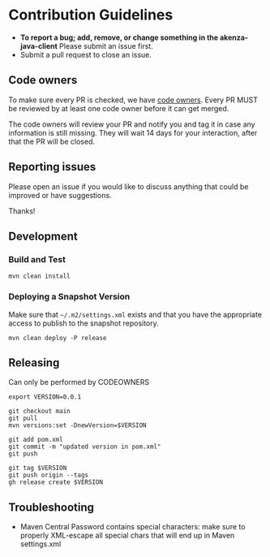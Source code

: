 # Contribution Guidelines

- **To report a bug; add, remove, or change something in the akenza-java-client** Please submit an issue first.
- Submit a pull request to close an issue.

## Code owners

To make sure every PR is checked, we have [code owners](.github/CODEOWNERS). Every PR MUST be reviewed by at least one
code owner before it can get merged.

The code owners will review your PR and notify you and tag it in case any information is still missing. They will wait
14 days for your interaction, after that the PR will be closed.

## Reporting issues

Please open an issue if you would like to discuss anything that could be improved or have suggestions.

Thanks!

## Development

### Build and Test

```
mvn clean install
```

### Deploying a Snapshot Version

Make sure that `~/.m2/settings.xml` exists and that you have the appropriate access to publish to the snapshot
repository.

```
mvn clean deploy -P release
```

## Releasing

Can only be performed by CODEOWNERS

```
export VERSION=0.0.1

git checkout main
git pull
mvn versions:set -DnewVersion=$VERSION

git add pom.xml
git commit -m "updated version in pom.xml"
git push

git tag $VERSION
git push origin --tags
gh release create $VERSION
```

## Troubleshooting

- Maven Central Password contains special characters: make sure to properly XML-escape all special chars that will end
  up in Maven settings.xml